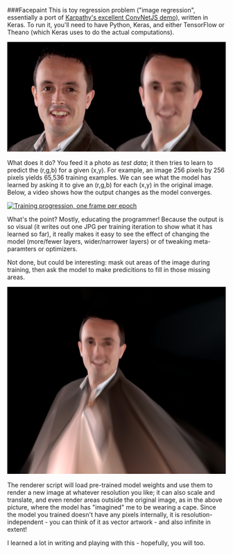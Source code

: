 ###Facepaint
This is toy regression problem ("image regression", essentially a port of [Karpathy's excellent ConvNetJS demo](http://cs.stanford.edu/people/karpathy/convnetjs/demo/image_regression.html)), written in Keras.  To run it, you'll need to have Python, Keras, and either TensorFlow or Theano (which Keras uses to do the actual computations).

![Example of a target image and the final output image](images/target_and_learnt_image.jpg)

What does it do?  You feed it a photo as *test data*; it then tries to learn to predict the (r,g,b) for a given (x,y).  For example, an image 256 pixels by 256 pixels yields 65,536 training examples.  We can see what the model has learned by asking it to give an (r,g,b) for each (x,y) in the original image.  Below, a video shows how the output changes as the model converges.

[![Training progression, one frame per epoch](https://img.youtube.com/vi/dRIUYYNMA-M/0.jpg)](https://www.youtube.com/watch?v=dRIUYYNMA-M)

What's the point? Mostly, educating the programmer!  Because the output is so visual (it writes out one JPG per training iteration to show what it has learned so far), it really makes it easy to see the effect of changing the model (more/fewer layers, wider/narrower layers) or of tweaking meta-paramters or optimizers.  


Not done, but could be interesting: mask out areas of the image during training, then ask the model to make predicitions to fill in those missing areas.

![Example output from the renderer script](images/extreme_extrapolation_ed.png)

The renderer script will load pre-trained model weights and use them to render a new image at whatever resolution you like; it can also scale and translate, and even render areas outside the original image, as in the above picture, where the model has "imagined" me to be wearing a cape.  Since the model you trained doesn't have any pixels internally, it is resolution-independent - you can think of it as vector artwork - and also infinite in extent!

I learned a lot in writing and playing with this - hopefully, you will too.
